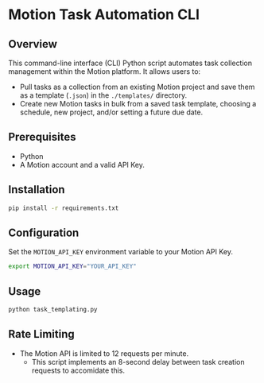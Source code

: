 # Motion Task Automation CLI

## Overview

This command-line interface (CLI) Python script automates task collection management within the Motion platform. It allows users to:

*   Pull tasks as a collection from an existing Motion project and save them as a template (`.json`) in the `./templates/` directory.
*   Create new Motion tasks in bulk from a saved task template, choosing a schedule, new project, and/or setting a future due date.

## Prerequisites

*   Python
*   A Motion account and a valid API Key.

## Installation

```bash
pip install -r requirements.txt
```

## Configuration

 Set the `MOTION_API_KEY` environment variable to your Motion API Key.

```bash
export MOTION_API_KEY="YOUR_API_KEY"
```

## Usage

```bash
python task_templating.py
```


## Rate Limiting

*   The Motion API is limited to 12 requests per minute.
    *   This script implements an 8-second delay between task creation requests to accomidate this.